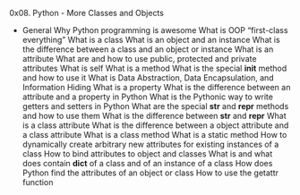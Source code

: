 0x08. Python - More Classes and Objects

* General
Why Python programming is awesome
What is OOP
“first-class everything”
What is a class
What is an object and an instance
What is the difference between a class and an object or instance
What is an attribute
What are and how to use public, protected and private attributes
What is self
What is a method
What is the special __init__ method and how to use it
What is Data Abstraction, Data Encapsulation, and Information Hiding
What is a property
What is the difference between an attribute and a property in Python
What is the Pythonic way to write getters and setters in Python
What are the special __str__ and __repr__ methods and how to use them
What is the difference between __str__ and __repr__
What is a class attribute
What is the difference between a object attribute and a class attribute
What is a class method
What is a static method
How to dynamically create arbitrary new attributes for existing instances of a class
How to bind attributes to object and classes
What is and what does contain __dict__ of a class and of an instance of a class
How does Python find the attributes of an object or class
How to use the getattr function

